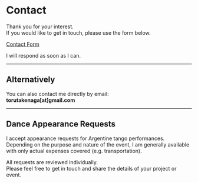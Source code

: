 # Contact

Thank you for your interest.  
If you would like to get in touch, please use the form below.

[Contact Form](https://docs.google.com/forms/d/e/1FAIpQLSdIPXna2J1MAZLfDUwUMGxUSdux2mI2KmXaXxK5FaISOck3HQ/viewform?usp=header)

I will respond as soon as I can.

---

## Alternatively

You can also contact me directly by email:  
**torutakenaga[at]gmail.com**

---

## Dance Appearance Requests

I accept appearance requests for Argentine tango performances.  
Depending on the purpose and nature of the event, I am generally available with only actual expenses covered (e.g. transportation).

All requests are reviewed individually.  
Please feel free to get in touch and share the details of your project or event.
